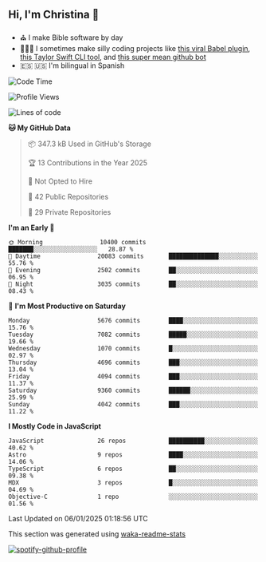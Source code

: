 ## Hi, I'm Christina 👋

- ⛪️ I make Bible software by day
- 👩🏼‍💻 I sometimes make silly coding projects like [this viral Babel plugin](https://www.instagram.com/reel/Cxvwz76vBus/), [this Taylor Swift CLI tool](https://github.com/christina-de-martinez/swift-commits), and [this super mean github bot](https://github.com/christina-de-martinez/roast-my-code)
- 🇪🇸 🇺🇸 I'm bilingual in Spanish

<!--START_SECTION:waka-->
![Code Time](http://img.shields.io/badge/Code%20Time-55%20hrs%2049%20mins-blue)

![Profile Views](http://img.shields.io/badge/Profile%20Views-0-blue)

![Lines of code](https://img.shields.io/badge/From%20Hello%20World%20I%27ve%20Written-23.2%20million%20lines%20of%20code-blue)

**🐱 My GitHub Data** 

> 📦 347.3 kB Used in GitHub's Storage 
 > 
> 🏆 13 Contributions in the Year 2025
 > 
> 🚫 Not Opted to Hire
 > 
> 📜 42 Public Repositories 
 > 
> 🔑 29 Private Repositories 
 > 
**I'm an Early 🐤** 

```text
🌞 Morning                10400 commits       ███████░░░░░░░░░░░░░░░░░░   28.87 % 
🌆 Daytime                20083 commits       ██████████████░░░░░░░░░░░   55.76 % 
🌃 Evening                2502 commits        ██░░░░░░░░░░░░░░░░░░░░░░░   06.95 % 
🌙 Night                  3035 commits        ██░░░░░░░░░░░░░░░░░░░░░░░   08.43 % 
```
📅 **I'm Most Productive on Saturday** 

```text
Monday                   5676 commits        ████░░░░░░░░░░░░░░░░░░░░░   15.76 % 
Tuesday                  7082 commits        █████░░░░░░░░░░░░░░░░░░░░   19.66 % 
Wednesday                1070 commits        █░░░░░░░░░░░░░░░░░░░░░░░░   02.97 % 
Thursday                 4696 commits        ███░░░░░░░░░░░░░░░░░░░░░░   13.04 % 
Friday                   4094 commits        ███░░░░░░░░░░░░░░░░░░░░░░   11.37 % 
Saturday                 9360 commits        ██████░░░░░░░░░░░░░░░░░░░   25.99 % 
Sunday                   4042 commits        ███░░░░░░░░░░░░░░░░░░░░░░   11.22 % 
```


**I Mostly Code in JavaScript** 

```text
JavaScript               26 repos            ██████████░░░░░░░░░░░░░░░   40.62 % 
Astro                    9 repos             ████░░░░░░░░░░░░░░░░░░░░░   14.06 % 
TypeScript               6 repos             ██░░░░░░░░░░░░░░░░░░░░░░░   09.38 % 
MDX                      3 repos             █░░░░░░░░░░░░░░░░░░░░░░░░   04.69 % 
Objective-C              1 repo              ░░░░░░░░░░░░░░░░░░░░░░░░░   01.56 % 
```




 Last Updated on 06/01/2025 01:18:56 UTC
<!--END_SECTION:waka-->

This section was generated using [waka-readme-stats](https://github.com/anmol098/waka-readme-stats)

[![spotify-github-profile](https://spotify-github-profile.kittinanx.com/api/view?uid=1228436873&cover_image=true&theme=default&show_offline=false&background_color=121212&interchange=false&bar_color=53b14f&bar_color_cover=false)](https://spotify-github-profile.kittinanx.com/api/view?uid=1228436873&redirect=true)